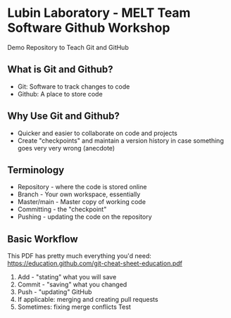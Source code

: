 # Lubin Laboratory - MELT Team Software Github Workshop
Demo Repository to Teach Git and GitHub

## What is Git and Github?
* Git: Software to track changes to code 
* Github: A place to store code

## Why Use Git and Github?
* Quicker and easier to collaborate on code and projects
* Create "checkpoints" and maintain a version history in case something goes very very wrong (anecdote)

## Terminology
* Repository - where the code is stored online
* Branch - Your own workspace, essentially
* Master/main - Master copy of working code
* Committing - the "checkpoint"
* Pushing - updating the code on the repository

## Basic Workflow
This PDF has pretty much everything you'd need: https://education.github.com/git-cheat-sheet-education.pdf
1. Add - "stating" what you will save
2. Commit - "saving" what you changed
3. Push - "updating" GitHub
4. If applicable: merging and creating pull requests
5. Sometimes: fixing merge conflicts
Test